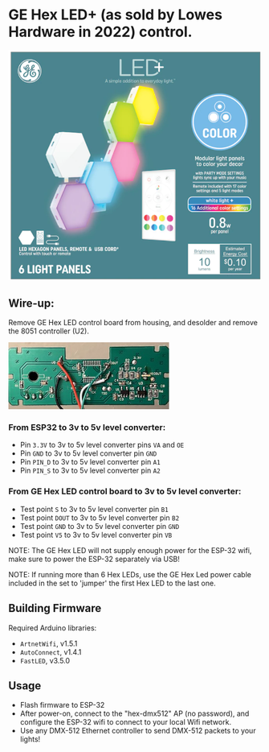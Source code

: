 # GE Hex LED+ (as sold by Lowes Hardware in 2022) control.

![Picture of GE LED+](https://github.com/ezrec/ge-hex-dmx512/raw/main/doc/GE_Hex_LED_package.jpg "GE Hex LED+")

## Wire-up:

Remove GE Hex LED control board from housing, and desolder and remove the
8051 controller (U2).

![Picture of GE control PCB](https://github.com/ezrec/ge-hex-dmx512/raw/main/doc/GE_Hex_LED_control_pcb.jpg "GE Hex LED+ Control PCB, modified")

### From ESP32 to 3v to 5v level converter:

- Pin `3.3V` to 3v to 5v level converter pins `VA` and `OE`
- Pin `GND` to 3v to 5v level converter pin `GND`
- Pin `PIN_D` to 3v to 5v level converter pin `A1`
- Pin `PIN_S` to 3v to 5v level converter pin `A2`

### From GE Hex LED control board to 3v to 5v level converter:

- Test point `S` to 3v to 5v level converter pin `B1`
- Test point `DOUT` to 3v to 5v level converter pin `B2`
- Test point `GND` to 3v to 5v level converter pin `GND`
- Test point `V5` to 3v to 5v level converter pin `VB`

NOTE: The GE Hex LED will not supply enough power for the ESP-32 wifi,
      make sure to power the ESP-32 separately via USB!

NOTE: If running more than 6 Hex LEDs, use the GE Hex Led power cable
      included in the set to 'jumper' the first Hex LED to the last one.

## Building Firmware

Required Arduino libraries:

- `ArtnetWifi`, v1.5.1
- `AutoConnect`, v1.4.1
- `FastLED`, v3.5.0

## Usage

- Flash firmware to ESP-32
- After power-on, connect to the "hex-dmx512" AP (no password), and configure the ESP-32 wifi to connect to your local Wifi network.
- Use any DMX-512 Ethernet controller to send DMX-512 packets to your lights!
